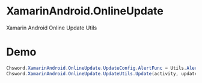 # XamarinAndroid.OnlineUpdate
Xamarin Android Online Update Utils

# Demo
``` csharp
Chsword.XamarinAndroid.OnlineUpdate.UpdateConfig.AlertFunc = Utils.Alert;
Chsword.XamarinAndroid.OnlineUpdate.UpdateUtils.Update(activity, updateInfo);
```
